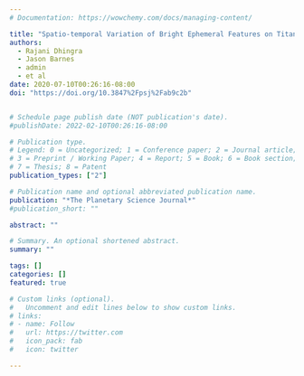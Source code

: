 ```yaml
---
# Documentation: https://wowchemy.com/docs/managing-content/

title: "Spatio-temporal Variation of Bright Ephemeral Features on Titan's North Pole"
authors:
  - Rajani Dhingra
  - Jason Barnes
  - admin
  - et al
date: 2020-07-10T00:26:16-08:00
doi: "https://doi.org/10.3847%2Fpsj%2Fab9c2b"


# Schedule page publish date (NOT publication's date).
#publishDate: 2022-02-10T00:26:16-08:00

# Publication type.
# Legend: 0 = Uncategorized; 1 = Conference paper; 2 = Journal article;
# 3 = Preprint / Working Paper; 4 = Report; 5 = Book; 6 = Book section;
# 7 = Thesis; 8 = Patent
publication_types: ["2"]

# Publication name and optional abbreviated publication name.
publication: "*The Planetary Science Journal*"
#publication_short: ""

abstract: ""

# Summary. An optional shortened abstract.
summary: ""

tags: []
categories: []
featured: true

# Custom links (optional).
#   Uncomment and edit lines below to show custom links.
# links:
# - name: Follow
#   url: https://twitter.com
#   icon_pack: fab
#   icon: twitter

---
```

